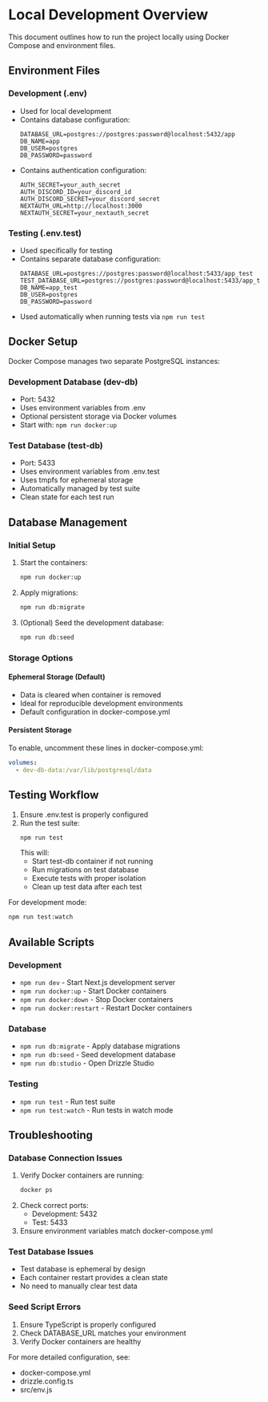 # Local Development Overview

This document outlines how to run the project locally using Docker Compose and environment files.

## Environment Files

### Development (.env)
- Used for local development
- Contains database configuration:
  ```
  DATABASE_URL=postgres://postgres:password@localhost:5432/app
  DB_NAME=app
  DB_USER=postgres
  DB_PASSWORD=password
  ```
- Contains authentication configuration:
  ```
  AUTH_SECRET=your_auth_secret
  AUTH_DISCORD_ID=your_discord_id
  AUTH_DISCORD_SECRET=your_discord_secret
  NEXTAUTH_URL=http://localhost:3000
  NEXTAUTH_SECRET=your_nextauth_secret
  ```

### Testing (.env.test)
- Used specifically for testing
- Contains separate database configuration:
  ```
  DATABASE_URL=postgres://postgres:password@localhost:5433/app_test
  TEST_DATABASE_URL=postgres://postgres:password@localhost:5433/app_test
  DB_NAME=app_test
  DB_USER=postgres
  DB_PASSWORD=password
  ```
- Used automatically when running tests via `npm run test`

## Docker Setup

Docker Compose manages two separate PostgreSQL instances:

### Development Database (dev-db)
- Port: 5432
- Uses environment variables from .env
- Optional persistent storage via Docker volumes
- Start with: `npm run docker:up`

### Test Database (test-db)
- Port: 5433
- Uses environment variables from .env.test
- Uses tmpfs for ephemeral storage
- Automatically managed by test suite
- Clean state for each test run

## Database Management

### Initial Setup
1. Start the containers:
   ```bash
   npm run docker:up
   ```
2. Apply migrations:
   ```bash
   npm run db:migrate
   ```
3. (Optional) Seed the development database:
   ```bash
   npm run db:seed
   ```

### Storage Options

#### Ephemeral Storage (Default)
- Data is cleared when container is removed
- Ideal for reproducible development environments
- Default configuration in docker-compose.yml

#### Persistent Storage
To enable, uncomment these lines in docker-compose.yml:
```yaml
volumes:
  - dev-db-data:/var/lib/postgresql/data
```

## Testing Workflow

1. Ensure .env.test is properly configured
2. Run the test suite:
   ```bash
   npm run test
   ```
   This will:
   - Start test-db container if not running
   - Run migrations on test database
   - Execute tests with proper isolation
   - Clean up test data after each test

For development mode:
```bash
npm run test:watch
```

## Available Scripts

### Development
- `npm run dev` - Start Next.js development server
- `npm run docker:up` - Start Docker containers
- `npm run docker:down` - Stop Docker containers
- `npm run docker:restart` - Restart Docker containers

### Database
- `npm run db:migrate` - Apply database migrations
- `npm run db:seed` - Seed development database
- `npm run db:studio` - Open Drizzle Studio

### Testing
- `npm run test` - Run test suite
- `npm run test:watch` - Run tests in watch mode

## Troubleshooting

### Database Connection Issues
1. Verify Docker containers are running:
   ```bash
   docker ps
   ```
2. Check correct ports:
   - Development: 5432
   - Test: 5433
3. Ensure environment variables match docker-compose.yml

### Test Database Issues
- Test database is ephemeral by design
- Each container restart provides a clean state
- No need to manually clear test data

### Seed Script Errors
1. Ensure TypeScript is properly configured
2. Check DATABASE_URL matches your environment
3. Verify Docker containers are healthy

For more detailed configuration, see:
- docker-compose.yml
- drizzle.config.ts
- src/env.js